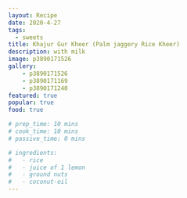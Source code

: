 ```yaml
---
layout: Recipe
date: 2020-4-27
tags:
  - sweets
title: Khajur Gur Kheer (Palm jaggery Rice Kheer)
description: with milk
image: p3890171526
gallery:
    - p3890171526
    - p3890171169
    - p3890171240
featured: true
popular: true
food: true

# prep_time: 10 mins
# cook_time: 10 mins
# passive_time: 0 mins

# ingredients:
#   - rice
#   - juice of 1 lemon
#   - ground nuts
#   - coconut-oil
---
```







